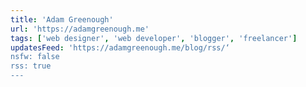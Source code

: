 ```yaml
---
title: 'Adam Greenough'
url: 'https://adamgreenough.me'
tags: ['web designer', 'web developer', 'blogger', 'freelancer']
updatesFeed: 'https://adamgreenough.me/blog/rss/‘
nsfw: false
rss: true
---
```

